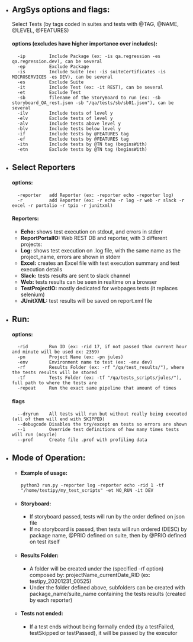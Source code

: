 
- ## ArgSys options and flags:
    Select Tests (by tags coded in suites and tests with @TAG, @NAME, @LEVEL, @FEATURES)
    #### options (excludes have higher importance over includes):
        -ip         Include Package (ex: -is qa.regression -es qa.regression.dev), can be several
        -ep         Exclude Package
        -is         Include Suite (ex: -is suiteCertificates -is MICROSERVICES -es DEV), can be several
        -es         Exclude Suite
        -it         Include Test (ex: -it REST), can be several
        -et         Exclude Test
        -sb         filename of the StoryBoard to run (ex: -sb storyboard_QA_rest.json -sb "/qa/tests/sb/sb01.json"), can be several
        -ilv        Include tests of level y
        -elv        Exclude tests of level y
        -alv        Include tests above level y
        -blv        Include tests below level y
        -if         Include tests by @FEATURES tag
        -ef         Exclude tests by @FEATURES tag
        -itn        Include tests by @TN tag (beginsWith)
        -etn        Exclude tests by @TN tag (beginsWith)
        

- ## Select Reporters
    #### options:
        -reporter   add Reporter (ex: -reporter echo -reporter log)
        -r          add Reporter (ex: -r echo -r log -r web -r slack -r excel -r portalio -r tpio -r junitxml)

    #### Reporters:
    * **Echo:** shows test execution on stdout, and errors in stderr
    * **ReportPortalIO:** Web REST DB and reporter, with 3 different projects:
    * **Log:** shows test execution on .log file, with the same name as the project_name, errors are shown in stderr
    * **Excel:** creates an Excel file with test execution summary and test execution details
    * **Slack:** tests results are sent to slack channel
    * **Web:** tests results can be seen in realtime on a browser
    * **TestProjectIO:** mostly dedicated for webpages tests (it replaces selenium)
    * **JUnitXML:** test results will be saved on report.xml file


- ## Run:
    #### options:
        -rid        Run ID (ex: -rid 17, if not passed than current hour and minute will be used ex: 2359)
        -pn         Project Name (ex: -pn jules)
        -env        Environment name to test (ex: -env dev)
        -rf         Results Folder (ex: -rf "/qa/test_results/"), where the tests results will be stored
        -tf         Tests Folder (ex: -tf "/qa/tests_scripts/jules/"), full path to where the tests are
        -repeat     Run the exact same pipeline that amount of times
    
    #### flags
        --dryrun    All tests will run but without really being executed (all of them will end with SKIPPED)
        --debugcode Disables the try/except on tests so errors are shown
        --1         Override test definitions of how many times tests will run (ncycle)
        --prof      Create file .prof with profiling data
    

- ## Mode of Operation:
    - #### Example of usage:
      ```
      python3 run.py -reporter log -reporter echo -rid 1 -tf "/home/testipy/my_test_scripts" -et NO_RUN -it DEV
      ```
    - #### Storyboard:      
        - If storyboard passed, tests will run by the order defined on json file
        - If no storyboard is passed, then tests will run ordered (DESC) by package name, @PRIO defined on suite, then by @PRIO defined on test itself
    - #### Results Folder:
        - A folder will be created under the (specified -rf option) composed by: projectName_currentDate_RID (ex: testipy_20201231_00525)
        - Under the folder defined above, subfolders can be created with package_name/suite_name containing the tests results (created by each reporter)
    - #### Tests not ended:
        - If a test ends without being formally ended (by a testFailed, testSkipped or testPassed), it will be passed by the executor
            
